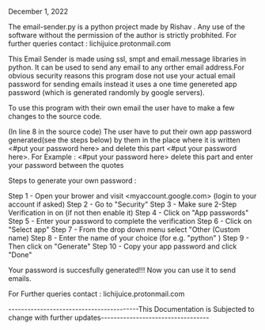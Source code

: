December 1, 2022

The email-sender.py is a python project made by Rishav . Any use of the software without the permission of the author is strictly probhited. For further queries contact : lichijuice.protonmail.com

This Email Sender is made using ssl, smpt and email.message libraries in python.
It can be used to send any email to any orther email address.For obvious security reasons this program dose not use your actual email password for sending emails instead it uses a one time genereted app password (which is generated randomly by google servers).

To use this program with their own email the user have to make a few changes to the source code.

(In line 8 in the source code) The user have to put their own app password generated(see the steps below) by them in the place where it is written <#put your password here> and delete this part <#put your password here>. 
For Example : <#put your password here> delete this part and enter your password between the quotes <fshfjksdhreheukjfhd>


Steps to generate your own password :

Step 1 - Open your brower and visit <myaccount.google.com> (login to your account if asked)
Step 2 - Go to "Security"
Step 3 - Make sure 2-Step Verification in on (if not then enable it)
Step 4 - Click on "App passwords"
Step 5 - Enter your password to complete the verification
Step 6 - Click on "Select app"
Step 7 - From the drop down menu select "Other (Custom name)
Step 8 - Enter the name of your choice (for e.g. "python" )
Step 9 - Then click on "Generate"
Step 10 - Copy your app password and click "Done"

Your password is succesfully generated!!!
Now you can use it to send emails.


For Further queries contact : lichijuice.protonmail.com

-----------------------------------------This Documentation is Subjected to change with further updates----------------------------------
